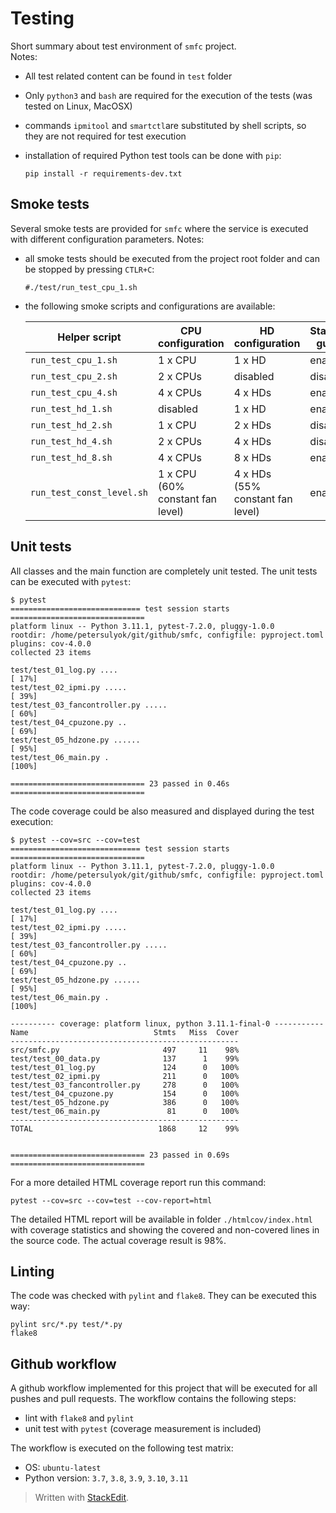 ﻿
# Testing  
Short summary about test environment of `smfc` project.  
Notes:  
  
 - All test related content can be found in `test` folder
 - Only `python3` and `bash` are required for the execution of the tests (was tested on Linux, MacOSX)  
 - commands `ipmitool` and `smartctl`are substituted by shell scripts, so they are not required for test execution
- installation of required Python test tools can be done with `pip`:  

	`pip install -r requirements-dev.txt`

 
## Smoke tests  
Several smoke tests are provided for `smfc` where the service is executed with different configuration parameters. Notes:  
  
- all smoke tests should be executed from the project root folder and can be stopped by pressing `CTLR+C`:

	`#./test/run_test_cpu_1.sh`

- the following smoke scripts and configurations are available:  
   
   | Helper script | CPU configuration | HD configuration | Standby guard |
   |--|--|--|--|
   |`run_test_cpu_1.sh`| 1 x CPU | 1 x HD | enabled |
   |`run_test_cpu_2.sh`| 2 x CPUs | disabled | disabled |
   |`run_test_cpu_4.sh`| 4 x CPUs | 4 x HDs | enabled |
   |`run_test_hd_1.sh`| disabled | 1 x HD | enabled |
   |`run_test_hd_2.sh`| 1 x CPU | 2 x HDs | disabled |
   |`run_test_hd_4.sh`| 2 x CPUs | 4 x HDs | disabled |
   |`run_test_hd_8.sh`| 4 x CPUs | 8 x HDs | enabled |
   |`run_test_const_level.sh`| 1 x CPU (60% constant fan level) | 4 x HDs (55% constant fan level) | enabled |

## Unit tests  
All classes and the main function are completely unit tested. The unit tests can be executed with `pytest`:

	$ pytest
	============================= test session starts ==============================
	platform linux -- Python 3.11.1, pytest-7.2.0, pluggy-1.0.0
	rootdir: /home/petersulyok/git/github/smfc, configfile: pyproject.toml
	plugins: cov-4.0.0
	collected 23 items                                                             

	test/test_01_log.py ....                                                 [ 17%]
	test/test_02_ipmi.py .....                                               [ 39%]
	test/test_03_fancontroller.py .....                                      [ 60%]
	test/test_04_cpuzone.py ..                                               [ 69%]
	test/test_05_hdzone.py ......                                            [ 95%]
	test/test_06_main.py .                                                   [100%]
	
	============================== 23 passed in 0.46s ==============================

The code coverage could be also measured and displayed during the test execution:

	$ pytest --cov=src --cov=test
	============================= test session starts ==============================
	platform linux -- Python 3.11.1, pytest-7.2.0, pluggy-1.0.0
	rootdir: /home/petersulyok/git/github/smfc, configfile: pyproject.toml
	plugins: cov-4.0.0
	collected 23 items                                                             
	
	test/test_01_log.py ....                                                 [ 17%]
	test/test_02_ipmi.py .....                                               [ 39%]
	test/test_03_fancontroller.py .....                                      [ 60%]
	test/test_04_cpuzone.py ..                                               [ 69%]
	test/test_05_hdzone.py ......                                            [ 95%]
	test/test_06_main.py .                                                   [100%]
	
	---------- coverage: platform linux, python 3.11.1-final-0 -----------
	Name                            Stmts   Miss  Cover
	---------------------------------------------------
	src/smfc.py                       497     11    98%
	test/test_00_data.py              137      1    99%
	test/test_01_log.py               124      0   100%
	test/test_02_ipmi.py              211      0   100%
	test/test_03_fancontroller.py     278      0   100%
	test/test_04_cpuzone.py           154      0   100%
	test/test_05_hdzone.py            386      0   100%
	test/test_06_main.py               81      0   100%
	---------------------------------------------------
	TOTAL                            1868     12    99%
	
	
	============================== 23 passed in 0.69s ==============================

For a more detailed HTML coverage report run this command:

	pytest --cov=src --cov=test --cov-report=html

The detailed HTML report will be available in folder `./htmlcov/index.html` with coverage statistics and showing the covered and non-covered lines in the source code. The actual coverage result is 98%.  

## Linting
The code was checked with `pylint` and `flake8`. They can be executed this way:

	pylint src/*.py test/*.py
	flake8

## Github workflow
A github workflow implemented for this project that will be executed for all pushes and pull requests. The workflow contains the following steps:

 - lint with `flake8` and `pylint`
 - unit test with `pytest` (coverage measurement is included)

The workflow is executed on the following test matrix:

 - OS: `ubuntu-latest`
 - Python version: `3.7`, `3.8`, `3.9`, `3.10`, `3.11`
 
> Written with [StackEdit](https://stackedit.io/).
